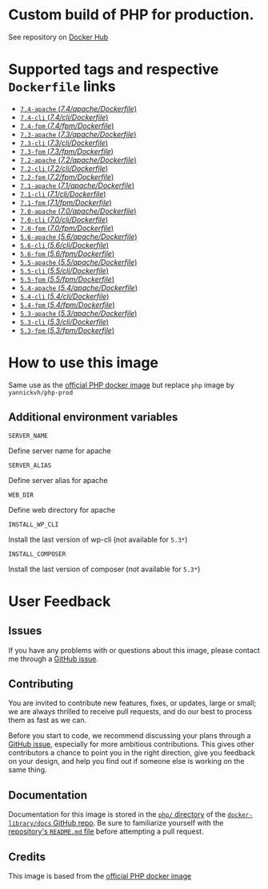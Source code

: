 # Custom build of PHP for production.

See repository on [Docker Hub](https://hub.docker.com/r/yannickvh/php-prod)

# Supported tags and respective `Dockerfile` links

- [ `7.4-apache` (*7.4/apache/Dockerfile*)](https://github.com/yvh/docker-php-prod/blob/master/apache/Dockerfile)
- [ `7.4-cli` (*7.4/cli/Dockerfile*)](https://github.com/yvh/docker-php-prod/blob/master/cli/Dockerfile)
- [ `7.4-fpm` (*7.4/fpm/Dockerfile*)](https://github.com/yvh/docker-php-prod/blob/master/fpm/Dockerfile)
- [ `7.3-apache` (*7.3/apache/Dockerfile*)](https://github.com/yvh/docker-php-prod/blob/7.3/apache/Dockerfile)
- [ `7.3-cli` (*7.3/cli/Dockerfile*)](https://github.com/yvh/docker-php-prod/blob/7.3/cli/Dockerfile)
- [ `7.3-fpm` (*7.3/fpm/Dockerfile*)](https://github.com/yvh/docker-php-prod/blob/7.3/fpm/Dockerfile)
- [ `7.2-apache` (*7.2/apache/Dockerfile*)](https://github.com/yvh/docker-php-prod/blob/7.2/apache/Dockerfile)
- [ `7.2-cli` (*7.2/cli/Dockerfile*)](https://github.com/yvh/docker-php-prod/blob/7.2/cli/Dockerfile)
- [ `7.2-fpm` (*7.2/fpm/Dockerfile*)](https://github.com/yvh/docker-php-prod/blob/7.2/fpm/Dockerfile)
- [ `7.1-apache` (*7.1/apache/Dockerfile*)](https://github.com/yvh/docker-php-prod/blob/7.1/apache/Dockerfile)
- [ `7.1-cli` (*7.1/cli/Dockerfile*)](https://github.com/yvh/docker-php-prod/blob/7.1/cli/Dockerfile)
- [ `7.1-fpm` (*7.1/fpm/Dockerfile*)](https://github.com/yvh/docker-php-prod/blob/7.1/fpm/Dockerfile)
- [ `7.0-apache` (*7.0/apache/Dockerfile*)](https://github.com/yvh/docker-php-prod/blob/7.0/apache/Dockerfile)
- [ `7.0-cli` (*7.0/cli/Dockerfile*)](https://github.com/yvh/docker-php-prod/blob/7.0/cli/Dockerfile)
- [ `7.0-fpm` (*7.0/fpm/Dockerfile*)](https://github.com/yvh/docker-php-prod/blob/7.0/fpm/Dockerfile)
- [ `5.6-apache` (*5.6/apache/Dockerfile*)](https://github.com/yvh/docker-php-prod/blob/5.6/apache/Dockerfile)
- [ `5.6-cli` (*5.6/cli/Dockerfile*)](https://github.com/yvh/docker-php-prod/blob/5.6/cli/Dockerfile)
- [ `5.6-fpm` (*5.6/fpm/Dockerfile*)](https://github.com/yvh/docker-php-prod/blob/5.6/fpm/Dockerfile)
- [ `5.5-apache` (*5.5/apache/Dockerfile*)](https://github.com/yvh/docker-php-prod/blob/5.5/apache/Dockerfile)
- [ `5.5-cli` (*5.5/cli/Dockerfile*)](https://github.com/yvh/docker-php-prod/blob/5.5/cli/Dockerfile)
- [ `5.5-fpm` (*5.5/fpm/Dockerfile*)](https://github.com/yvh/docker-php-prod/blob/5.5/fpm/Dockerfile)
- [ `5.4-apache` (*5.4/apache/Dockerfile*)](https://github.com/yvh/docker-php-prod/blob/5.4/apache/Dockerfile)
- [ `5.4-cli` (*5.4/cli/Dockerfile*)](https://github.com/yvh/docker-php-prod/blob/5.4/cli/Dockerfile)
- [ `5.4-fpm` (*5.4/fpm/Dockerfile*)](https://github.com/yvh/docker-php-prod/blob/5.4/fpm/Dockerfile)
- [ `5.3-apache` (*5.3/apache/Dockerfile*)](https://github.com/yvh/docker-php-prod/blob/5.3/apache/Dockerfile)
- [ `5.3-cli` (*5.3/cli/Dockerfile*)](https://github.com/yvh/docker-php-prod/blob/5.3/cli/Dockerfile)
- [ `5.3-fpm` (*5.3/fpm/Dockerfile*)](https://github.com/yvh/docker-php-prod/blob/5.3/fpm/Dockerfile)

# How to use this image

Same use as the [official PHP docker image](https://hub.docker.com/_/php/) but replace `php` image by `yannickvh/php-prod`

## Additional environment variables

`SERVER_NAME`

Define server name for apache

`SERVER_ALIAS`

Define server alias for apache
  
`WEB_DIR`

Define web directory for apache

`INSTALL_WP_CLI`

Install the last version of wp-cli (not available for `5.3*`)

`INSTALL_COMPOSER`

Install the last version of composer (not available for `5.3*`)

# User Feedback

## Issues

If you have any problems with or questions about this image, please contact me through a [GitHub issue](https://github.com/yvh/docker-php-prod/issues).

## Contributing

You are invited to contribute new features, fixes, or updates, large or small; we are always thrilled to receive pull requests, and do our best to process them as fast as we can.

Before you start to code, we recommend discussing your plans through a [GitHub issue](https://github.com/docker-library/php/issues), especially for more ambitious contributions. This gives other contributors a chance to point you in the right direction, give you feedback on your design, and help you find out if someone else is working on the same thing.

## Documentation

Documentation for this image is stored in the [`php/` directory](https://github.com/docker-library/docs/tree/master/php) of the [`docker-library/docs` GitHub repo](https://github.com/docker-library/docs). Be sure to familiarize yourself with the [repository's `README.md` file](https://github.com/docker-library/docs/blob/master/README.md) before attempting a pull request.

## Credits

This image is based from the [official PHP docker image](https://hub.docker.com/_/php/)

